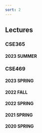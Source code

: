 ```yaml
---
sort: 2
---
```


## Lectures

### CSE365 
#### 2023 SUMMER


### CSE469 

#### 2023 SPRING


#### 2022 FALL

#### 2022 SPRING

#### 2021 SPRING

#### 2020 SPRING
